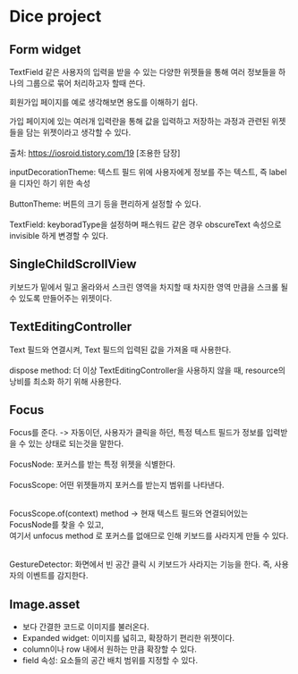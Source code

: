 Dice project
=
Form widget
--
TextField 같은 사용자의 입력을 받을 수 있는 다양한 위젯들을 통해 여러 정보들을 하나의 그룹으로 묶어 처리하고자 할때 쓴다.

회원가입 페이지를 예로 생각해보면 용도를 이해하기 쉽다.

가입 페이지에 있는 여러개 입력란을 통해 값을 입력하고 저장하는 과정과 관련된 위젯들을 담는 위젯이라고 생각할 수 있다.<br><br>
출처: https://iosroid.tistory.com/19 [조용한 담장]

inputDecorationTheme: 텍스트 필드 위에 사용자에게 정보를 주는 텍스트, 즉 label을 디자인 하기 위한 속성<br><br>
ButtonTheme: 버튼의 크기 등을 편리하게 설정할 수 있다.<br><br>
TextField: keyboradType을 설정하며 패스워드 같은 경우 obscureText 속성으로 invisible 하게 변경할 수 있다.

SingleChildScrollView
--
키보드가 밑에서 밀고 올라와서 스크린 영역을 차지할 때 차지한 영역 만큼을 스크롤 될 수 있도록 만들어주는 위젯이다.

TextEditingController
--
Text 필드와 연결시켜, Text 필드의 입력된 값을 가져올 때 사용한다.<br><br>
dispose method: 더 이상 TextEditingController을 사용하지 않을 때, resource의 낭비를 최소화 하기 위해 사용한다.

Focus
--
Focus를 준다. -> 자동이던, 사용자가 클릭을 하던, 특정 텍스트 필드가 정보를 입력받을 수 있는 상태로 되는것을 말한다.<br><br>
FocusNode: 포커스를 받는 특정 위젯을 식별한다.<br><br>
FocusScope: 어떤 위젯들까지 포커스를 받는지 범위를 나타낸다.<br><br>

FocusScope.of(context) method -> 현재 텍스트 필드와 연결되어있는 FocusNode를 찾을 수 있고,<br>
여기서 unfocus method 로 포커스를 없애므로 인해 키보드를 사라지게 만들 수 있다.<br><br>

GestureDetector: 화면에서 빈 공간 클릭 시 키보드가 사라지는 기능을 한다. 즉, 사용자의 이벤트를 감지한다.

Image.asset
--
- 보다 간결한 코드로 이미지를 불러온다.
- Expanded widget: 이미지를 넓히고, 확장하기 편리한 위젯이다.
- column이나 row 내에서 원하는 만큼 확장할 수 있다.
- field 속성: 요소들의 공간 배치 범위를 지정할 수 있다.
